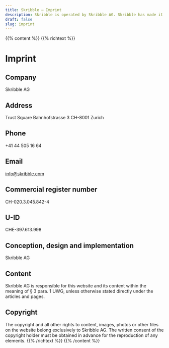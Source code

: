 ```yaml
---
title: Skribble – Imprint
description: Skribble is operated by Skribble AG. Skribble has made it its goal to digitalize contract processes. In 2018 we formed a team of Trust Shapers that has been working towards this future.
draft: false
slug: imprint
---
```


{{% content %}}
{{% richtext %}}
# Imprint

## Company
Skribble AG

## Address
Trust Square
Bahnhofstrasse 3
CH-8001 Zurich

## Phone
+41 44 505 16 64

## Email
[info@skribble.com](mailto:info@skribble.com "info@skribble.com")

## Commercial register number
CH-020.3.045.842-4

## U-ID
CHE-397.613.998

## Conception, design and implementation
Skribble AG

## Content
Skribble AG is responsible for this website and its content within the meaning of § 3 para. 1 UWG, unless otherwise stated directly under the articles and pages.

## Copyright
The copyright and all other rights to content, images, photos or other files on the website belong exclusively to Skribble AG. The written consent of the copyright holder must be obtained in advance for the reproduction of any elements.
{{% /richtext %}}
{{% /content %}}